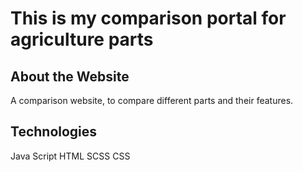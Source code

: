 # This is my comparison portal for agriculture parts

## About the Website

A comparison website, to compare different parts and their features.

## Technologies

Java Script
HTML
SCSS
CSS


